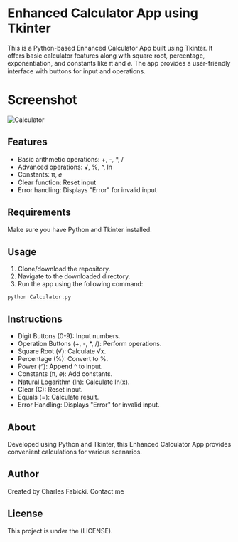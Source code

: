 # Enhanced Calculator App using Tkinter

This is a Python-based Enhanced Calculator App built using Tkinter. It offers basic calculator features along with square root, percentage, exponentiation, and constants like π and 𝑒. The app provides a user-friendly interface with buttons for input and operations.

# Screenshot
![Calculator](https://github.com/CharlesFabicki/Calculator/assets/103677730/8f4825ad-e365-4a2b-801b-37117518bf5f)


## Features

- Basic arithmetic operations: +, -, *, /
- Advanced operations: √, %, ^, ln
- Constants: π, 𝑒
- Clear function: Reset input
- Error handling: Displays "Error" for invalid input

## Requirements

Make sure you have Python and Tkinter installed.

## Usage

1. Clone/download the repository.
2. Navigate to the downloaded directory.
3. Run the app using the following command:
```
python Calculator.py
```
## Instructions

- Digit Buttons (0-9): Input numbers.
- Operation Buttons (+, -, *, /): Perform operations.
- Square Root (√): Calculate √x.
- Percentage (%): Convert to %.
- Power (^): Append ^ to input.
- Constants (π, 𝑒): Add constants.
- Natural Logarithm (ln): Calculate ln(x).
- Clear (C): Reset input.
- Equals (=): Calculate result.
- Error Handling: Displays "Error" for invalid input.

## About

Developed using Python and Tkinter, this Enhanced Calculator App provides convenient calculations for various scenarios.

## Author

Created by Charles Fabicki. Contact me

## License

This project is under the (LICENSE).

